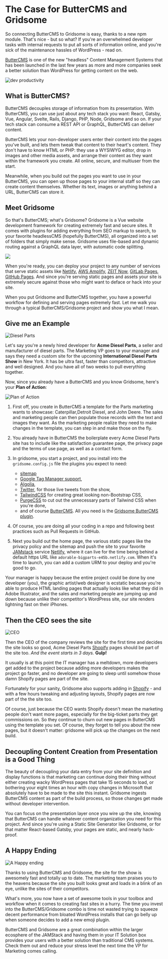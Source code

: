 # The Case for ButterCMS and Gridsome

So connecting ButterCMS to Gridsome is easy, thanks to a new npm module. That's nice - but so what? If you're an overwhelmed developer tasks with internal requests to put all sorts of information online, and you're sick of the maintenance hassles of WordPress - read on.

[ButterCMS](https://buttercms.com/) is one of the new "headless" Content Management Systems that has been launched in the last few years as more and more companies seek a better solution than WordPress for getting content on the web.

![dev productivity](/images/undraw_dev_productivity_umsq.svg)


## What is ButterCMS?

ButterCMS decouples storage of information from its presentation. With ButterCMS, you can use just about any tech stack you want: React, Gatsby, Vue, Angular, Svelte, Rails, Django, PHP, Node, Gridsome and so on. If your tech stack can consume a REST API or GraphQL, ButterCMS can deliver content.

ButterCMS lets your non-developer users enter their content into the pages you've built, and lets them tweak that content to their heart's content. They don't have to know HTML or PHP: they use a WYSIWYG editor, drop in images and other media assets, and arrange their content as they want within the framework you create. All online, secure, and multiuser from the start.

Meanwhile, when you build out the pages you want to use in your ButterCMS, you can open up those pages to your internal staff so they can create content themselves. Whether its text, images or anything behind a URL, ButterCMS can store it.

## Meet Gridsome

So that's ButterCMS; what's Gridsome? Gridsome is a Vue website development framework for creating extremely fast and secure sites. It comes with plugins for adding everything from SEO markup to search, to your favorite headlessCMS (hopefully ButterCMS), all organized into a set of folders that simply make sense. Gridsome uses file-based and dynamic routing against a GraphQL data layer, with automatic code splitting.

![](images/gridsome.png)

When you're ready, you can deploy your project to any number of services that serve static assets like [Netlify](https://gridsome.org/docs/deploy-to-netlify/), [AWS Amplify](https://gridsome.org/docs/deploy-to-amplify/), [ZEIT Now](https://gridsome.org/docs/deploy-to-zeit-now/), [GitLab Pages](https://gridsome.org/docs/deploy-to-gitlab/), [GitHub Pages](https://gridsome.org/docs/deploy-to-github/). And since you're serving static pages and assets your site is extremely secure against those who might want to deface or hack into your site.

When you put Gridsome and ButterCMS together, you have a powerful workflow for defining and serving pages extremely fast. Let me walk you through a typical ButterCMS/Gridsome project and show you what I mean.

## Give me an Example

![Diesel Parts](images/negative-space-industrial-gears-machine.jpg)

Let's say you're a newly hired developer for **Acme Diesel Parts**, a seller and manufacturer of diesel parts. The Marketing VP goes to your manager and says they need a custom site for the upcoming **International Diesel Parts Show** in New York. It has be ultra fast, faster than competitors, attractive and well designed. And you have all of two weeks to pull everything together.

Now, since you already have a ButterCMS and you know Gridsome, here's your **Plan of Action**:

![Plan of Action](images/undraw_master_plan_95wa.svg)

1. First off, you create in ButterCMS a template for the Parts marketing wants to showcase: Caterpillar,Detroit Diesel, and John Deere. The sales and marketing people can then populate those records with the text and images they want. As the marketing people realize they need to make changes in the template, you can step in and make those on the fly.
2. You already have in ButterCMS the boilerplate every Acme Diesel Parts site has to include like the satisfaction guarantee page, the privacy page and the terms of use page, as well as a contact form.
3. In gridsome, you start a project, and you install into the `gridsome.config.js` file the plugins you expect to need:

	- [sitemap](https://gridsome.org/plugins/@gridsome/plugin-sitemap)
	- [Google Tag Manager support](https://gridsome.org/plugins/gridsome-plugin-gtm),
	- [Algolia](https://gridsome.org/plugins/gridsome-plugin-algolia),
	- [Twitter](https://gridsome.org/plugins/gridsome-plugin-remark-twitter), for those live tweets from the show,
	- [TailwindCSS](https://gridsome.org/plugins/gridsome-plugin-tailwind) for creating great looking non-Bootstrap CSS,
	- [PurgeCSS](https://gridsome.org/plugins/gridsome-plugin-purgecss) to cut out the unnecessary parts of Tailwind CSS when you're done,
	- and of course [ButterCMS](https://gridsome.org/plugins/gridsome-source-buttercms). All you need is the [Gridsome ButterCMS plugin](https://gridsome.org/plugins/gridsome-source-buttercms).

4. Of course, you are doing all your coding in a repo and following best practices such as Pull Requests in GitHub.
4. Next you build out the home page, the various static pages like the privacy policy and the sitemap and push the site to your favorite [JAMstack](https://jamstack.org/) service [Netlify](https://www.netlify.com/), where it can live for the time being behind a default https URL like `adorable-bigparts-e45b.netlify.com`. When it's time to launch, you can add a custom URM to your deploy and you're good to go.

Your manager is happy because the entire project could be done by one developer (you), the graphic artist/web designer is ecstatic because you're able to produce HTML landing pages that actually looks like what they did in Adobe Illustrator, and the sales and marketing people are jumping up and down because unlike their competitor's WordPress site, our site renders lightning fast on their iPhones.

## Then the CEO sees the site
![CEO](images/undraw_designer_mindset_7fhu.svg)

Then the CEO of the company reviews the site for the first time and decides the site looks so good, Acme Diesel Parts [Shopify](images/https://www.shopify.com/) pages should be part of the site too. *And the event starts in 3 days.* **Gulp!**

It usually is at this point the IT manager has a meltdown, more developers get added to the project because adding more developers makes the project go faster, and no developer are going to sleep until somehow those damn Shopify pages are part of the site.

Fortunately for your sanity, Gridsome also supports adding in [Shopify](https://gridsome.org/plugins/gridsome-source-shopify) -  and with a few hours tweaking and adjusting layouts, Shopify pages are now part of the the site too.

Of course, just because the CEO wants Shopify doesn't mean the marketing people don't want more pages, especially for the big-ticket parts they get commissions on. So they continue to churn out new pages in ButterCMS using the template you set. Of course, they forget to tell you about the new pages, but it doesn't matter: gridsome will pick up the changes on the next build.

## Decoupling Content Creation from Presentation is a Good Thing

The beauty of decoupling your data entry from your site definition and display functions is that marketing can continue doing their thing without either creating wacky WordPress pages that take 15 seconds to load, or bothering your eight times an hour with copy changes in Microsoft that absolutely have to be made to the site this instant. Gridsome ingests ButterCMS content as part of the build process, so those changes get made without developer intervention.

You can focus on the presentation layer once you wire up the site, knowing that ButterCMS can handle whatever content organization you need for this project. And since you're using a Static Site Generator like Gridsome, or for that matter React-based Gatsby, your pages are static, and nearly hack-proof.

## A Happy Ending
![A Happy ending](images/undraw_success_factors_fay0.svg)

Thanks to using ButterCMS and Gridsome, the site for the show is awesomely fast and totally up to date. The marketing team praises you to the heavens because the site you built looks great and loads in a blink of an eye, unlike the sites of their competitors.

What's more, you now have a set of awesome tools in your toolbox and workflow when it comes to creating fast sites in a hurry. The time you invest into the ButterCMS/Gridsome combo is time not wasted trying to squeeze decent performance from bloated WordPress installs that can go belly up when someone decides to add a new emoji plugin.

ButterCMS and Gridsome are a great combination within the larger ecosphere of the JAMStack and having them in your IT Solution box provides your users with a better solution than traditional CMS systems. Check them out and reduce your stress level the next time the VP for Marketing comes calling.
